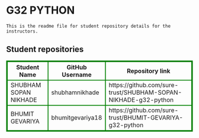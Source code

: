 # G32 PYTHON
    This is the readme file for student repository details for the instructors.
## Student repositories 
<table style="border : 2px solid green; width:100%;">
<tr >
<th style="border : 2px solid green;">Student Name</th>
<th style="border : 2px solid green;">GitHub Username</th>
<th style="border : 2px solid green;">Repository link</th>
</tr>
<tr style="border : 2px solid green;">
<td style="border : 2px solid green;">SHUBHAM SOPAN NIKHADE</td> 

<td style="border : 2px solid green;">shubhamnikhade</td> 

<td style="border : 2px solid green;">https://github.com/sure-trust/SHUBHAM-SOPAN-NIKHADE-g32-python</td> 
</tr>

<tr style="border : 2px solid green;">
<td style="border : 2px solid green;">BHUMIT GEVARIYA</td> 

<td style="border : 2px solid green;">bhumitgevariya18</td> 

<td style="border : 2px solid green;">https://github.com/sure-trust/BHUMIT-GEVARIYA-g32-python</td> 
</tr>
